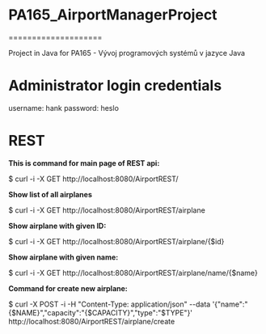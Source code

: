 # PA165_AirportManagerProject
====================

Project in Java for PA165 - Vývoj programových systémů v jazyce Java

# Administrator login credentials
username: hank
password: heslo

# REST

**This is command for main page of REST api:**

  $ curl -i -X GET http://localhost:8080/AirportREST/

**Show list of all airplanes**

  $ curl -i -X GET http://localhost:8080/AirportREST/airplane

**Show airplane with given ID:**
  
  $ curl -i -X GET http://localhost:8080/AirportREST/airplane/{$id}

**Show airplane with given name:**

  $ curl -i -X GET http://localhost:8080/AirportREST/airplane/name/{$name}

**Command for create new airplane:**
  
  $ curl -X POST -i -H "Content-Type: application/json" --data '{"name":"{$NAME}","capacity":"{$CAPACITY}","type":"$TYPE"}' http://localhost:8080/AirportREST/airplane/create
